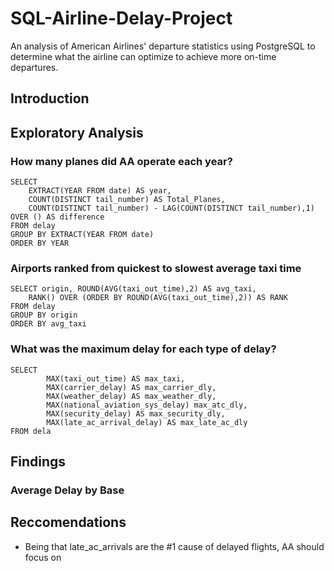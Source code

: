 # SQL-Airline-Delay-Project
An analysis of American Airlines' departure statistics using PostgreSQL to determine what the airline can optimize to achieve more on-time departures.

## Introduction


## Exploratory Analysis
### How many planes did AA operate each year?
```
SELECT 
	EXTRACT(YEAR FROM date) AS year, 
	COUNT(DISTINCT tail_number) AS Total_Planes,
	COUNT(DISTINCT tail_number) - LAG(COUNT(DISTINCT tail_number),1) OVER () AS difference
FROM delay
GROUP BY EXTRACT(YEAR FROM date)
ORDER BY YEAR
```
### Airports ranked from quickest to slowest average taxi time
```
SELECT origin, ROUND(AVG(taxi_out_time),2) AS avg_taxi,
	RANK() OVER (ORDER BY ROUND(AVG(taxi_out_time),2)) AS RANK
FROM delay
GROUP BY origin
ORDER BY avg_taxi
```
### What was the maximum delay for each type of delay?
```
SELECT 	
		MAX(taxi_out_time) AS max_taxi,
		MAX(carrier_delay) AS max_carrier_dly,
		MAX(weather_delay) AS max_weather_dly,
		MAX(national_aviation_sys_delay) max_atc_dly,
		MAX(security_delay) AS max_security_dly,
		MAX(late_ac_arrival_delay) AS max_late_ac_dly
FROM dela
```

## Findings
### Average Delay by Base



## Reccomendations
- Being that late_ac_arrivals are the #1 cause of delayed flights, AA should focus on
